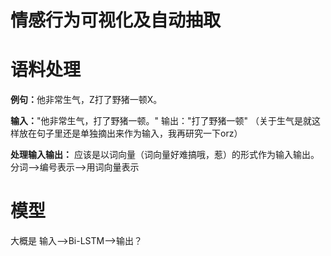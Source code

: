 # 情感行为可视化及自动抽取


# 语料处理

<b>例句：</b>他非常<keyword>生气</keyword>，Z打了野猪一顿X。

<b>输入：</b>"他非常<keyword>生气</keyword>，打了野猪一顿。"    输出："打了野猪一顿"
（关于生气是就这样放在句子里还是单独摘出来作为输入，我再研究一下orz）

<b>处理输入输出：</b>
应该是以词向量（词向量好难搞哦，惹）的形式作为输入输出。分词-->编号表示-->用词向量表示

# 模型
大概是 输入-->Bi-LSTM-->输出？

